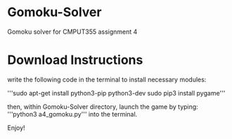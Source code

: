 # Gomoku-Solver
 Gomoku solver for CMPUT355 assignment 4

# Download Instructions
write the following code in the terminal to install necessary modules:

'''sudo apt-get install python3-pip python3-dev
sudo pip3 install pygame'''

then, within Gomoku-Solver directory, launch the game by typing:
'''python3 a4_gomoku.py'''
into the terminal.

Enjoy!

